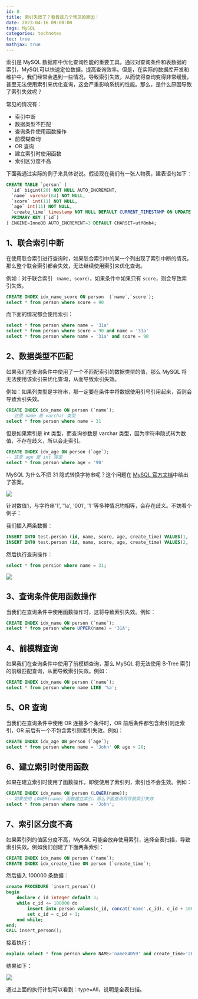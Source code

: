 ```yaml
---
id: 8
title: 索引失效了？看看这几个常见的原因！
date: 2023-04-16 09:00:00
tags: MySQL
categories: technotes
toc: true
mathjax: true
---
```


索引是 MySQL 数据库中优化查询性能的重要工具，通过对查询条件和表数据的索引，MySQL可以快速定位数据，提高查询效率。但是，在实际的数据库开发和维护中，我们经常会遇到一些情况，导致索引失效，从而使得查询变得非常缓慢，甚至无法使用索引来优化查询，这会严重影响系统的性能。那么，是什么原因导致了索引失效呢？
<!-- more -->
常见的情况有：

- 索引中断
- 数据类型不匹配
- 查询条件使用函数操作
- 前模糊查询
- OR 查询
- 建立索引时使用函数
- 索引区分度不高

下面我通过实际的例子来具体说说。假设现在我们有一张人物表，建表语句如下：

```sql
CREATE TABLE `person` (
  `id` bigint(20) NOT NULL AUTO_INCREMENT,
  `name` varchar(64) NOT NULL,
  `score` int(11) NOT NULL,
  `age` int(11) NOT NULL,
  `create_time` timestamp NOT NULL DEFAULT CURRENT_TIMESTAMP ON UPDATE CURRENT_TIMESTAMP,
  PRIMARY KEY (`id`)
) ENGINE=InnoDB AUTO_INCREMENT=3 DEFAULT CHARSET=utf8mb4;
```

## 1、联合索引中断

在使用联合索引进行查询时，如果联合索引中的某一个列出现了索引中断的情况，那么整个联合索引都会失效，无法继续使用索引来优化查询。

例如：对于联合索引 `（name, score）`，如果条件中如果只有 `score`，则会导致索引失效。

```sql
CREATE INDEX idx_name_score ON person  (`name`,`score`);
select * from person where score = 90
```

而下面的情况都会使用索引：

```sql
select * from person where name = '31a'
select * from person where score = 90 and name = '31a'
select * from person where name = '31a' and score = 90
```

## 2、数据类型不匹配

如果我们在查询条件中使用了一个不匹配索引的数据类型的值，那么 MySQL 将无法使用该索引来优化查询，从而导致索引失效。

例如：如果列类型是字符串，那一定要在条件中将数据使用引号引用起来，否则会导致索引失效。

```sql
CREATE INDEX idx_name ON person (`name`);
-- 这里 name 是 varchar 类型
select * from person where name = 31
```

但是如果索引是 int 类型，而查询参数是 varchar 类型，因为字符串隐式转为数值，不存在歧义，所以会走索引。

```sql
CREATE INDEX idx_age ON person (`age`);
-- 这里 age 是 int 类型
select * from person where age = '90'
```

MySQL 为什么不把 31 隐式转换字符串呢？这个问题在 [MySQL 官方文档](https://dev.mysql.com/doc/refman/8.0/en/type-conversion.html)中给出了答案。

![](https://technotes.oss-cn-shenzhen.aliyuncs.com/2023/image-20230415155250489.png)

针对数值1，与字符串'1', '1a', '001', '1  '等多种情况均相等，会存在歧义。不妨看个例子：

我们插入两条数据：

```sql
INSERT INTO test.person (id, name, score, age, create_time) VALUES(1, '00031', 90, 18, '2023-04-15 16:29:39');
INSERT INTO test.person (id, name, score, age, create_time) VALUES(2, '31a', 96, 19, '2023-04-15 16:29:39');
```

然后执行查询操作：

```sql
select * from persion where name = 31;
```

![](https://technotes.oss-cn-shenzhen.aliyuncs.com/2023/image-20230415163005970.png)

## 3、查询条件使用函数操作

当我们在查询条件中使用函数操作时，这将导致索引失效。例如：

```sql
CREATE INDEX idx_name ON person (`name`);
select * from person where UPPER(name) = '31A';
```

## 4、前模糊查询

如果我们在查询条件中使用了前模糊查询，那么 MySQL 将无法使用 B-Tree 索引的前缀匹配查询，从而导致索引失效。例如：

```sql
CREATE INDEX idx_name ON person (`name`);
select * from person where name LIKE '%a';
```

## 5、OR 查询

当我们在查询条件中使用 OR 连接多个条件时，OR 前后条件都包含索引则走索引，OR 前后有一个不包含索引则索引失效。例如：

```sql
CREATE INDEX idx_age ON person (`age`);
select * from person where name = 'John' OR age > 20;
```

## 6、建立索引时使用函数

如果在建立索引时使用了函数操作，即使使用了索引列，索引也不会生效。例如：

```sql
CREATE INDEX idx_name ON person (LOWER(name));
-- 如果使用 LOWER(name) 函数建立索引，那么下面查询将导致索引失效
select * from person where name = 'John';
```

## 7、索引区分度不高

如果索引列的值区分度不高，MySQL 可能会放弃使用索引，选择全表扫描，导致索引失效。例如我们创建了下面两条索引：

```sql
CREATE INDEX idx_name ON person (`name`);
CREATE INDEX idx_create_time ON person (`create_time`);
```

然后插入 100000 条数据：

```sql
create PROCEDURE `insert_person`()
begin
    declare c_id integer default 3;
    while c_id <= 100000 do
	    insert into person values(c_id, concat('name',c_id), c_id + 100, c_id + 10, date_sub(NOW(), interval c_id second));
	    set c_id = c_id + 1;
    end while;
end;
CALL insert_person();
```

接着执行：

```sql
explain select * from person where NAME>'name84059' and create_time>'2023-04-15 13:00:00'
```

结果如下：

![](https://technotes.oss-cn-shenzhen.aliyuncs.com/2023/image-20230415170116366.png)

通过上面的执行计划可以看到：type=All，说明是全表扫描。

